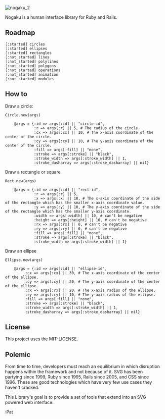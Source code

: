 ![nogaku_2](https://f.cloud.github.com/assets/900966/1415024/aeeabf4e-3ed0-11e3-890b-4349a8d5373f.png)

Nogaku is a human interface library for Ruby and Rails.

## Roadmap

```
[:started] circles 
[:started] ellipses 
[:started] rectangles 
[:not_started] lines 
[:not_started] polylines 
[:not_started] polygons 
[:not_started] operations 
[:not_started] animation 
[:not_started] modules 
```

## How to

Draw a circle:

```
Circle.new(args)

    @args = {:id => args[:id] || "circle-id",
             :r => args[:r] || 5, # The radius of the circle.
             :cx => args[:cx] || 10, # The x-axis coordinate of the center of the circle.
             :cy => args[:cy] || 10, # The y-axis coordinate of the center of the circle.
             :fill => args[:fill] || "none",
             :stroke => args[:stroke] || "black",
             :stroke_width => args[:stroke_width] || 1,
             :stroke_dasharray => args[:stroke_dasharray] || nil}
```
Draw a rectangle or square
```
Rect.new(args)

    @args = {:id => args[:id] || "rect-id",
             :r => args[:r] || 5,
             :x => args[:x] || 10, # The x-axis coordinate of the side of the rectangle which has the smaller x-axis coordinate value.
             :y => args[:y] || 10, # The y-axis coordinate of the side of the rectangle which has the smaller y-axis coordinate.
             :width => args[:width] || 10, # can't be negative
             :height => args[:height] || 10, # can't be negative
             :rx => args[:rx] || 0, # can't be negative
             :ry => args[:ry] || 0, # can't be negative  
             :fill => args[:fill] || "none",
             :stroke => args[:stroke] || "black",
             :stroke_width => args[:stroke_width] || 1}

```
Draw an ellipse
```
Ellipse.new(args)

    @args = {:id => args[:id] || "ellipse-id",
         :cx => args[:cx] || 30, # The x-axis coordinate of the center of the ellipse.
         :cy => args[:cy] || 20, # The y-axis coordinate of the center of the ellipse.
         :rx => args[:rx] || 20, # The x-axis radius of the ellipse.
         :ry => args[:ry] || 10, # The y-axis radius of the ellipse.
         :fill => args[:fill] || "none",
         :stroke => args[:stroke] || "black",
         :stroke_width => args[:stroke_width] || 1,
         :stroke_dasharray => args[:stroke_dasharray] || nil}
```



## License

This project uses the MIT-LICENSE.

## Polemic

From time to time, developers must reach an equilibrium in which disruption happens within the framework and not because of it. SVG has been partying since 1999, Ruby since 1995, Rails since 2005, and CSS since 1996. These are good technologies which have very few use cases they haven't cracked.

This Library's goal is to provide a set of tools that extend into an SVG powered web interface.

:Pat
